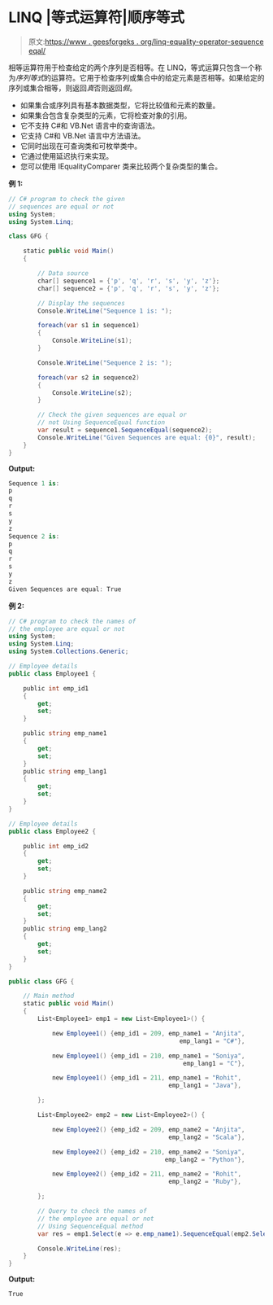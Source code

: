 # LINQ |等式运算符|顺序等式

> 原文:[https://www . geesforgeks . org/linq-equality-operator-sequence eqal/](https://www.geeksforgeeks.org/linq-equality-operator-sequenceequal/)

相等运算符用于检查给定的两个序列是否相等。在 LINQ，等式运算只包含一个称为*序列等式*的运算符。它用于检查序列或集合中的给定元素是否相等。如果给定的序列或集合相等，则返回*真*否则返回*假*。

*   如果集合或序列具有基本数据类型，它将比较值和元素的数量。
*   如果集合包含复杂类型的元素，它将检查对象的引用。
*   它不支持 C#和 VB.Net 语言中的查询语法。
*   它支持 C#和 VB.Net 语言中方法语法。
*   它同时出现在可查询类和可枚举类中。
*   它通过使用延迟执行来实现。
*   您可以使用 IEqualityComparer 类来比较两个复杂类型的集合。

**例 1:**

```cs
// C# program to check the given
// sequences are equal or not
using System;
using System.Linq;

class GFG {

    static public void Main()
    {

        // Data source
        char[] sequence1 = {'p', 'q', 'r', 's', 'y', 'z'};
        char[] sequence2 = {'p', 'q', 'r', 's', 'y', 'z'};

        // Display the sequences
        Console.WriteLine("Sequence 1 is: ");

        foreach(var s1 in sequence1)
        {
            Console.WriteLine(s1);
        }

        Console.WriteLine("Sequence 2 is: ");

        foreach(var s2 in sequence2)
        {
            Console.WriteLine(s2);
        }

        // Check the given sequences are equal or 
        // not Using SequenceEqual function
        var result = sequence1.SequenceEqual(sequence2);
        Console.WriteLine("Given Sequences are equal: {0}", result);
    }
}
```

**Output:**

```cs
Sequence 1 is: 
p
q
r
s
y
z
Sequence 2 is: 
p
q
r
s
y
z
Given Sequences are equal: True

```

**例 2:**

```cs
// C# program to check the names of
// the employee are equal or not
using System;
using System.Linq;
using System.Collections.Generic;

// Employee details
public class Employee1 {

    public int emp_id1
    {
        get;
        set;
    }

    public string emp_name1
    {
        get;
        set;
    }
    public string emp_lang1
    {
        get;
        set;
    }
}

// Employee details
public class Employee2 {

    public int emp_id2
    {
        get;
        set;
    }

    public string emp_name2
    {
        get;
        set;
    }
    public string emp_lang2
    {
        get;
        set;
    }
}

public class GFG {

    // Main method
    static public void Main()
    {
        List<Employee1> emp1 = new List<Employee1>() {

            new Employee1() {emp_id1 = 209, emp_name1 = "Anjita",
                                               emp_lang1 = "C#"},

            new Employee1() {emp_id1 = 210, emp_name1 = "Soniya",
                                                emp_lang1 = "C"},

            new Employee1() {emp_id1 = 211, emp_name1 = "Rohit",
                                            emp_lang1 = "Java"},

        };

        List<Employee2> emp2 = new List<Employee2>() {

            new Employee2() {emp_id2 = 209, emp_name2 = "Anjita",
                                            emp_lang2 = "Scala"},

            new Employee2() {emp_id2 = 210, emp_name2 = "Soniya",
                                           emp_lang2 = "Python"},

            new Employee2() {emp_id2 = 211, emp_name2 = "Rohit",
                                            emp_lang2 = "Ruby"},

        };

        // Query to check the names of
        // the employee are equal or not
        // Using SequenceEqual method
        var res = emp1.Select(e => e.emp_name1).SequenceEqual(emp2.Select(e => e.emp_name2));

        Console.WriteLine(res);
    }
}
```

**Output:**

```cs
True

```